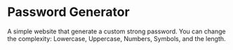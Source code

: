 # Password Generator

A simple website that generate a custom strong password.
You can change the complexity: Lowercase, Uppercase, Numbers, Symbols, and the length.
